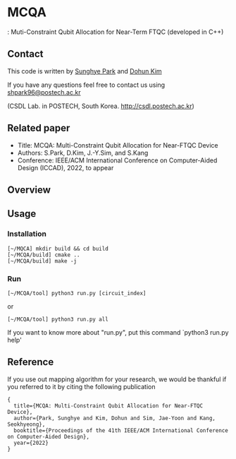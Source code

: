 # MCQA
: Muti-Constraint Qubit Allocation for Near-Term FTQC (developed in C++)

## Contact
This code is written by [Sunghye Park](shpark96@postech.ac.kr) and [Dohun Kim](dohunkim@postech.ac.kr)

If you have any questions feel free to contact us using shpark96@postech.ac.kr

(CSDL Lab. in POSTECH, South Korea. http://csdl.postech.ac.kr)

## Related paper
- Title: MCQA: Multi-Constraint Qubit Allocation for Near-FTQC Device
- Authors: S.Park, D.Kim, J.-Y.Sim, and S.Kang
- Conference: IEEE/ACM International Conference on Computer-Aided Design (ICCAD), 2022, to appear

## Overview

## Usage
### Installation
```
[~/MQCA] mkdir build && cd build
[~/MCQA/build] cmake ..
[~/MCQA/build] make -j
```

### Run
```
[~/MCQA/tool] python3 run.py [circuit_index]
```
or
```
[~/MCQA/tool] python3 run.py all
```


If you want to know more about "run.py", put this command `python3 run.py help'


## Reference
If you use out mapping algorithm for your research, we would be thankful if you referred to it by citing the following publication
```
{
  title={MCQA: Multi-Constraint Qubit Allocation for Near-FTQC Device},
  author={Park, Sunghye and Kim, Dohun and Sim, Jae-Yoon and Kang, Seokhyeong},
  booktitle={Proceedings of the 41th IEEE/ACM International Conference on Computer-Aided Design},
  year={2022}
}
```
